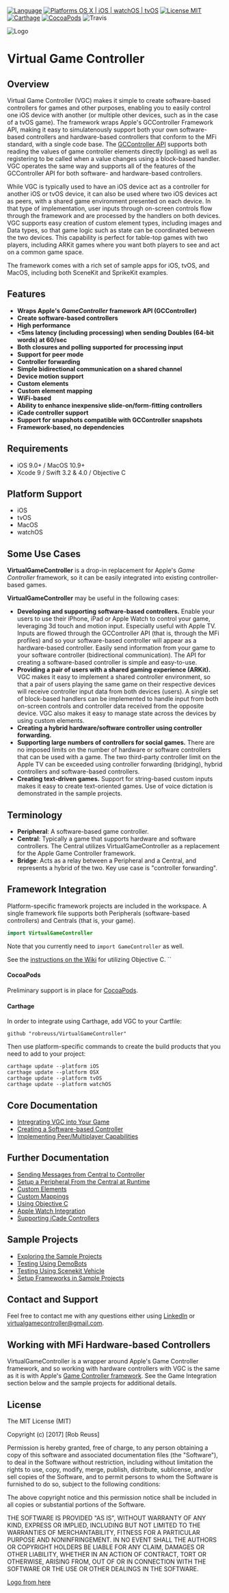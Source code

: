 [![Language](https://img.shields.io/badge/Language-Swift%203.2%20%7C%20Obj%20C-orange.svg?style=flat)](https://developer.apple.com/swift/)
[![Platforms OS X | iOS | watchOS | tvOS](https://img.shields.io/badge/Platforms-OS%20X%20%7C%20iOS%20%7C%20watchOS%20%7C%20tvOS-lightgray.svg?style=flat)](https://developer.apple.com/swift/)
[![License MIT](https://img.shields.io/badge/License-MIT-blue.svg?style=flat)](https://github.com/robreuss/VirtualGameController/blob/master/LICENSE)
[![Carthage](https://img.shields.io/badge/Carthage-compatible-4BC51D.svg?style=flat)](https://github.com/Carthage/Carthage)
[![CocoaPods](https://img.shields.io/badge/CocoaPods-compatible-4BC51D.svg?style=flat)](https://cocoapods.org/?q=virtualgamecontroller)
![Travis](https://travis-ci.org/robreuss/VirtualGameController.svg)

![Logo](http://robreuss.squarespace.com/storage/Game-Controller-Outline-300px.png)
# Virtual Game Controller

## Overview
Virtual Game Controller (VGC) makes it simple to create software-based controllers for games and other purposes, enabling you to easily control one iOS device with another (or multiple other devices, such as in the case of a tvOS game).  The framework wraps Apple's GCController Framework API, making it easy to simulatenously support both your own software-based controllers and hardware-based controllers that conform to the MFi standard, with a single code base.  The [GCController API](https://developer.apple.com/library/content/documentation/ServicesDiscovery/Conceptual/GameControllerPG/Introduction/Introduction.html#//apple_ref/doc/uid/TP40013276-CH1-SW1) supports both reading the values of game controller elements directly (polling) as well as registering to be called when a value changes using a block-based handler.  VGC operates the same way and supports all of the features of the GCController API for both software- and hardware-based controllers.  

While VGC is typically used to have an iOS device act as a controller for another iOS or tvOS device, it can also be used where two iOS devices act as peers, with a shared game environment presented on each device.  In that type of implementation, user inputs through on-screen controls flow through the framework and are processed by the handlers on both devices.  VGC supports easy creation of custom element types, including images and Data types, so that game logic such as state can be coordinated between the two devices.  This capability is perfect for table-top games with two players, including ARKit games where you want both players to see and act on a common game space.  

The framework comes with a rich set of sample apps for iOS, tvOS, and MacOS, including both SceneKit and SprikeKit examples.

## Features

- **Wraps Apple's *GameController* framework API (GCController)**
- **Create software-based controllers**
- **High performance**
- **<5ms latency (including processing) when sending Doubles (64-bit words) at 60/sec**
- **Both closures and polling supported for processing input**
- **Support for peer mode**
- **Controller forwarding**
- **Simple bidirectional communication on a shared channel**
- **Device motion support**
- **Custom elements**
- **Custom element mapping**
- **WiFi-based**
- **Ability to enhance inexpensive slide-on/form-fitting controllers**
- **iCade controller support** 
- **Support for snapshots compatible with GCController snapshots** 
- **Framework-based, no dependencies**

## Requirements 

- iOS 9.0+ / MacOS 10.9+
- Xcode 9 / Swift 3.2 & 4.0 / Objective C

## Platform Support

- iOS
- tvOS
- MacOS
- watchOS

## Some Use Cases
**VirtualGameController** is a drop-in replacement for Apple's _Game Controller_ framework, so it can be easily integrated into existing controller-based games.

**VirtualGameController** may be useful in the following cases:

- **Developing and supporting software-based controllers.**  Enable your users to use their iPhone, iPad or Apple Watch to control your game, leveraging 3d touch and motion input.  Especially useful with Apple TV.  Inputs are flowed through the GCController API (that is, through the MFi profiles) and so your software-based controller will appear as a hardware-based controller.  Easily send information from your game to your software controller (bidirectional communication).  The API for creating a software-based controller is simple and easy-to-use.
- **Providing a pair of users with a shared gaming experience (ARKit).** VGC makes it easy to implement a shared controller environment, so that a pair of users playing the same game on their respective devices will receive controller input data from both devices (users).  A single set of block-based handlers can be implemented to handle input from both on-screen controls and controller data received from the opposite device.  VGC also makes it easy to manage state across the devices by using custom elements.
- **Creating a hybrid hardware/software controller using controller forwarding.**
- **Supporting large numbers of controllers for social games.**  There are no imposed limits on the number of hardware or software controllers that can be used with a game.  The two third-party controller limit on the Apple TV can be exceeded using controller forwarding (bridging), hybrid controllers and software-based controllers. 
- **Creating text-driven games.**  Support for string-based custom inputs makes it easy to create text-oriented games.  Use of voice dictation is demonstrated in the sample projects.

## Terminology
* **Peripheral**: A software-based game controller.
* **Central**: Typically a game that supports hardware and software controllers.  The Central utilizes VirtualGameController as a replacement for the Apple Game Controller framework.
* **Bridge**: Acts as a relay between a Peripheral and a Central, and represents a hybrid of the two.  Key use case is "controller forwarding".

## Framework Integration
Platform-specific framework projects are included in the workspace.  A single framework file supports both Peripherals (software-based controllers) and Centrals (that is, your game).

``` swift
import VirtualGameController
```

Note that you currently need to ````import GameController```` as well.

See the [instructions on the Wiki](https://github.com/robreuss/VirtualGameController/wiki/Implementing-in-Objective-C) for utilizing Objective C.
``
#### CocoaPods
Preliminary support is in place for [CocoaPods](https://cocoapods.org/?q=virtualgamecontroller).

#### Carthage
In order to integrate using Carthage, add VGC to your Cartfile:

````
github "robreuss/VirtualGameController"
````

Then use platform-specific commands to create the build products that you need to add to your project:

````
carthage update --platform iOS
carthage update --platform OSX
carthage update --platform tvOS
carthage update --platform watchOS
````

## Core Documentation
* [Intregrating VGC into Your Game](https://github.com/robreuss/VirtualGameController/wiki/Game-Integration-(Central)) 
* [Creating a Software-based Controller](https://github.com/robreuss/VirtualGameController/wiki/Creating-a-Software-based-Controller-(Peripheral)) 
* [Implementing Peer/Multiplayer Capabilities](https://github.com/robreuss/VirtualGameController/wiki/Implementing-Peer-Multiplayer-Capabilities)

## Further Documentation
* [Sending Messages from Central to Controller](https://github.com/robreuss/VirtualGameController/wiki/Bidirectional-Communication) 
* [Setup a Peripheral From the Central at Runtime](https://github.com/robreuss/VirtualGameController/wiki/Peripheral-Setup-from-the-Central) 
* [Custom Elements](https://github.com/robreuss/VirtualGameController/wiki/Custom-Elements)
* [Custom Mappings](https://github.com/robreuss/VirtualGameController/wiki/Custom-Mappings)
* [Using Objective C](https://github.com/robreuss/VirtualGameController/wiki/Implementing-in-Objective-C)
* [Apple Watch Integration](https://github.com/robreuss/VirtualGameController/wiki/Apple-Watch-Integration)
* [Supporting iCade Controllers](https://github.com/robreuss/VirtualGameController/wiki/iCade-Controller-Support)

## Sample Projects
* [Exploring the Sample Projects](https://github.com/robreuss/VirtualGameController/wiki/Exploring-the-Sample-Projects) 
* [Testing Using DemoBots](https://github.com/robreuss/VirtualGameController/wiki/Testing-using-DemoBots) 
* [Testing Using Scenekit Vehicle](https://github.com/robreuss/VirtualGameController/wiki/Testing-using-SceneKitVehicle)
* [Setup Frameworks in Sample Projects](https://github.com/robreuss/VirtualGameController/wiki/Setup-Frameworks-in-Sample-Projects) 
 
## Contact and Support
Feel free to contact me with any questions either using [LinkedIn](https://www.linkedin.com/pub/rob-reuss/2/7b/488) or <virtualgamecontroller@gmail.com>.


## Working with MFi Hardware-based Controllers
VirtualGameController is a wrapper around Apple's Game Controller framework, and so working with hardware controllers with VGC is the same as it is with Apple's [Game Controller framework](https://developer.apple.com/library/tvos/documentation/GameController/Reference/GCController_Ref/index.html).  See the Game Integration section below and the sample projects for additional details.


## License
The MIT License (MIT)

Copyright (c) [2017] [Rob Reuss]

Permission is hereby granted, free of charge, to any person obtaining a copy
of this software and associated documentation files (the "Software"), to deal
in the Software without restriction, including without limitation the rights
to use, copy, modify, merge, publish, distribute, sublicense, and/or sell
copies of the Software, and to permit persons to whom the Software is
furnished to do so, subject to the following conditions:

The above copyright notice and this permission notice shall be included in all
copies or substantial portions of the Software.

THE SOFTWARE IS PROVIDED "AS IS", WITHOUT WARRANTY OF ANY KIND, EXPRESS OR
IMPLIED, INCLUDING BUT NOT LIMITED TO THE WARRANTIES OF MERCHANTABILITY,
FITNESS FOR A PARTICULAR PURPOSE AND NONINFRINGEMENT. IN NO EVENT SHALL THE
AUTHORS OR COPYRIGHT HOLDERS BE LIABLE FOR ANY CLAIM, DAMAGES OR OTHER
LIABILITY, WHETHER IN AN ACTION OF CONTRACT, TORT OR OTHERWISE, ARISING FROM,
OUT OF OR IN CONNECTION WITH THE SOFTWARE OR THE USE OR OTHER DEALINGS IN THE
SOFTWARE.

[Logo from here](https://openclipart.org/user-detail/qubodup)


